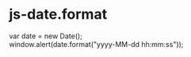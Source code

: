 # js-date.format

var date = new Date();        
window.alert(date.format("yyyy-MM-dd hh:mm:ss")); 
